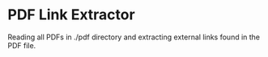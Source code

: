 # PDF Link Extractor

Reading all PDFs in ./pdf directory and extracting external links found in the PDF file.